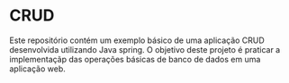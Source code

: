 # CRUD
Este repositório contém um exemplo básico de uma aplicação CRUD desenvolvida utilizando Java spring. O objetivo deste projeto é praticar a implementaçãp das operações básicas de banco de dados em uma aplicação web.
